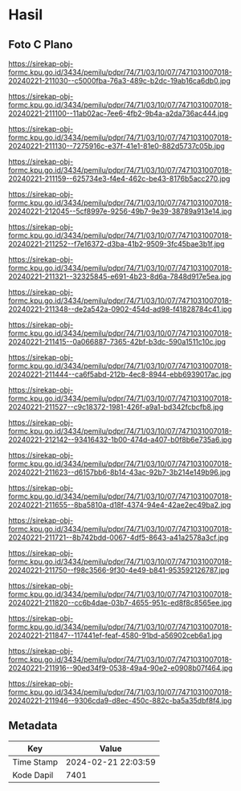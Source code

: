# Hasil

## Foto C Plano

https://sirekap-obj-formc.kpu.go.id/3434/pemilu/pdpr/74/71/03/10/07/7471031007018-20240221-211030--c5000fba-76a3-489c-b2dc-19ab16ca6db0.jpg

https://sirekap-obj-formc.kpu.go.id/3434/pemilu/pdpr/74/71/03/10/07/7471031007018-20240221-211100--11ab02ac-7ee6-4fb2-9b4a-a2da736ac444.jpg

https://sirekap-obj-formc.kpu.go.id/3434/pemilu/pdpr/74/71/03/10/07/7471031007018-20240221-211130--7275916c-e37f-41e1-81e0-882d5737c05b.jpg

https://sirekap-obj-formc.kpu.go.id/3434/pemilu/pdpr/74/71/03/10/07/7471031007018-20240221-211159--625734e3-f4e4-462c-be43-8176b5acc270.jpg

https://sirekap-obj-formc.kpu.go.id/3434/pemilu/pdpr/74/71/03/10/07/7471031007018-20240221-212045--5cf8997e-9256-49b7-9e39-38789a913e14.jpg

https://sirekap-obj-formc.kpu.go.id/3434/pemilu/pdpr/74/71/03/10/07/7471031007018-20240221-211252--f7e16372-d3ba-41b2-9509-3fc45bae3b1f.jpg

https://sirekap-obj-formc.kpu.go.id/3434/pemilu/pdpr/74/71/03/10/07/7471031007018-20240221-211321--32325845-e691-4b23-8d6a-7848d917e5ea.jpg

https://sirekap-obj-formc.kpu.go.id/3434/pemilu/pdpr/74/71/03/10/07/7471031007018-20240221-211348--de2a542a-0902-454d-ad98-f41828784c41.jpg

https://sirekap-obj-formc.kpu.go.id/3434/pemilu/pdpr/74/71/03/10/07/7471031007018-20240221-211415--0a066887-7365-42bf-b3dc-590a1511c10c.jpg

https://sirekap-obj-formc.kpu.go.id/3434/pemilu/pdpr/74/71/03/10/07/7471031007018-20240221-211444--ca6f5abd-212b-4ec8-8944-ebb6939017ac.jpg

https://sirekap-obj-formc.kpu.go.id/3434/pemilu/pdpr/74/71/03/10/07/7471031007018-20240221-211527--c9c18372-1981-426f-a9a1-bd342fcbcfb8.jpg

https://sirekap-obj-formc.kpu.go.id/3434/pemilu/pdpr/74/71/03/10/07/7471031007018-20240221-212142--93416432-1b00-474d-a407-b0f8b6e735a6.jpg

https://sirekap-obj-formc.kpu.go.id/3434/pemilu/pdpr/74/71/03/10/07/7471031007018-20240221-211623--d6157bb6-8b14-43ac-92b7-3b214e149b96.jpg

https://sirekap-obj-formc.kpu.go.id/3434/pemilu/pdpr/74/71/03/10/07/7471031007018-20240221-211655--8ba5810a-d18f-4374-94e4-42ae2ec49ba2.jpg

https://sirekap-obj-formc.kpu.go.id/3434/pemilu/pdpr/74/71/03/10/07/7471031007018-20240221-211721--8b742bdd-0067-4df5-8643-a41a2578a3cf.jpg

https://sirekap-obj-formc.kpu.go.id/3434/pemilu/pdpr/74/71/03/10/07/7471031007018-20240221-211750--f98c3566-9f30-4e49-b841-953592126787.jpg

https://sirekap-obj-formc.kpu.go.id/3434/pemilu/pdpr/74/71/03/10/07/7471031007018-20240221-211820--cc6b4dae-03b7-4655-951c-ed8f8c8565ee.jpg

https://sirekap-obj-formc.kpu.go.id/3434/pemilu/pdpr/74/71/03/10/07/7471031007018-20240221-211847--117441ef-feaf-4580-91bd-a56902ceb6a1.jpg

https://sirekap-obj-formc.kpu.go.id/3434/pemilu/pdpr/74/71/03/10/07/7471031007018-20240221-211916--90ed34f9-0538-49a4-90e2-e0908b07f464.jpg

https://sirekap-obj-formc.kpu.go.id/3434/pemilu/pdpr/74/71/03/10/07/7471031007018-20240221-211946--9306cda9-d8ec-450c-882c-ba5a35dbf8f4.jpg


## Metadata

| Key        | Value               |
| ---------- | ------------------- |
| Time Stamp | 2024-02-21 22:03:59 |
| Kode Dapil | 7401                |



